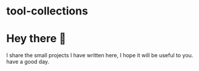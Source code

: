 # tool-collections

# Hey there :wave:

I share the small projects I have written here, I hope it will be useful to you. have a good day.
